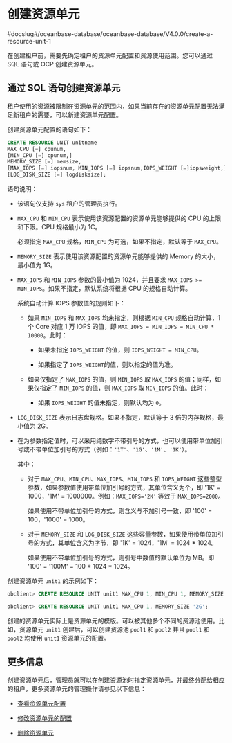 # 创建资源单元
#docslug#/oceanbase-database/oceanbase-database/V4.0.0/create-a-resource-unit-1

在创建租户前，需要先确定租户的资源单元配置和资源使用范围。您可以通过 SQL 语句或 OCP 创建资源单元。

## 通过 SQL 语句创建资源单元

租户使用的资源被限制在资源单元的范围内，如果当前存在的资源单元配置无法满足新租户的需要，可以新建资源单元配置。

创建资源单元配置的语句如下：

```sql
CREATE RESOURCE UNIT unitname 
MAX_CPU [=] cpunum, 
[MIN_CPU [=] cpunum,]
MEMORY_SIZE [=] memsize, 
[MAX_IOPS [=] iopsnum, MIN_IOPS [=] iopsnum,IOPS_WEIGHT [=]iopsweight,]
[LOG_DISK_SIZE [=] logdisksize];
```

语句说明：

* 该语句仅支持 `sys` 租户的管理员执行。

* `MAX_CPU` 和 `MIN_CPU` 表示使用该资源配置的资源单元能够提供的 CPU 的上限和下限。CPU 规格最小为 1C。

   必须指定 `MAX_CPU` 规格，`MIN_CPU` 为可选，如果不指定，默认等于 `MAX_CPU`。

* `MEMORY_SIZE` 表示使用该资源配置的资源单元能够提供的 Memory 的大小，最小值为 1G。

* `MAX_IOPS` 和 `MIN_IOPS` 参数的最小值为 1024，并且要求 `MAX_IOPS >= MIN_IOPS`。如果不指定，默认系统将根据 CPU 的规格自动计算。

   系统自动计算 IOPS 参数值的规则如下：

  * 如果 `MIN_IOPS` 和 `MAX_IOPS` 均未指定，则根据 `MIN_CPU` 规格自动计算，1 个 Core 对应 1 万 IOPS 的值，即 `MAX_IOPS = MIN_IOPS = MIN_CPU * 10000`。此时：

    * 如果未指定 `IOPS_WEIGHT` 的值，则 `IOPS_WEIGHT = MIN_CPU`。

    * 如果指定了 `IOPS_WEIGHT`的值，则以指定的值为准。

  * 如果仅指定了 `MAX_IOPS` 的值，则 `MIN_IOPS` 取 `MAX_IOPS` 的值；同样，如果仅指定了 `MIN_IOPS` 的值，则 `MAX_IOPS` 取 `MIN_IOPS` 的值。此时：

    * 如果 `IOPS_WEIGHT` 的值未指定，则默认均为 `0`。

* `LOG_DISK_SIZE` 表示日志盘规格。如果不指定，默认等于 3 倍的内存规格，最小值为 2G。

* 在为参数指定值时，可以采用纯数字不带引号的方式，也可以使用带单位加引号或不带单位加引号的方式（例如：`'1T'`、`'1G'`、`'1M'`、`'1K'`）。

   其中：

  * 对于 `MAX_CPU`、`MIN_CPU`、`MAX_IOPS`、`MIN_IOPS` 和 `IOPS_WEIGHT` 这些整型参数，如果参数值使用带单位加引号的方式，其单位含义为个，即 '1K' = 1000，'1M' = 1000000。例如：`MAX_IOPS='2K'` 等效于 `MAX_IOPS=2000`。

     如果使用不带单位加引号的方式，则含义与不加引号一致，即 '100' = 100，'1000' = 1000。

  * 对于 `MEMORY_SIZE` 和 `LOG_DISK_SIZE` 这些容量参数，如果使用带单位加引号的方式，其单位含义为字节，即 '1K' = 1024，'1M' = 1024 * 1024。

     如果使用不带单位加引号的方式，则引号中数值的默认单位为 MB。即 '100' = '100M' = 100 * 1024 * 1024。

创建资源单元 `unit1` 的示例如下：

```sql
obclient> CREATE RESOURCE UNIT unit1 MAX_CPU 1, MIN_CPU 1, MEMORY_SIZE '2G', MAX_IOPS 1024, MIN_IOPS 1024, IOPS_WEIGHT 0, LOG_DISK_SIZE '2G';

obclient> CREATE RESOURCE UNIT unit1 MAX_CPU 1, MEMORY_SIZE '2G';
```

创建的资源单元实际上是资源单元的模版。可以被其他多个不同的资源池使用。比如，资源单元 `unit1` 创建后，可以创建资源池 `pool1` 和 `pool2` 并且 `pool1` 和 `pool2` 均使用 `unit1` 资源单元的配置。

## 更多信息

创建资源单元后，管理员就可以在创建资源池时指定资源单元，并最终分配给相应的租户，更多资源单元的管理操作请参见以下信息：

* [查看资源单元配置](3.management-resource-unit/1.view-resource-unit-configuration.md)

* [修改资源单元的配置](3.management-resource-unit/2.modify-the-configuration-of-a-resource-unit.md)

* [删除资源单元](3.management-resource-unit/3.delete-a-resource-unit-1.md)
